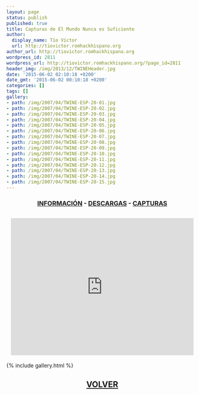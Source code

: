```yaml
---
layout: page
status: publish
published: true
title: Capturas de El Mundo Nunca es Suficiente
author:
  display_name: Tío Víctor
  url: http://tiovictor.romhackhispano.org
author_url: http://tiovictor.romhackhispano.org
wordpress_id: 2811
wordpress_url: http://tiovictor.romhackhispano.org/?page_id=2811
header_img: /img/2013/12/TWINEHeader.jpg
date: '2015-06-02 02:10:18 +0200'
date_gmt: '2015-06-02 00:10:18 +0200'
categories: []
tags: []
gallery:
- path: /img/2007/04/TWINE-ESP-20-01.jpg
- path: /img/2007/04/TWINE-ESP-20-02.jpg
- path: /img/2007/04/TWINE-ESP-20-03.jpg
- path: /img/2007/04/TWINE-ESP-20-04.jpg
- path: /img/2007/04/TWINE-ESP-20-05.jpg
- path: /img/2007/04/TWINE-ESP-20-06.jpg
- path: /img/2007/04/TWINE-ESP-20-07.jpg
- path: /img/2007/04/TWINE-ESP-20-08.jpg
- path: /img/2007/04/TWINE-ESP-20-09.jpg
- path: /img/2007/04/TWINE-ESP-20-10.jpg
- path: /img/2007/04/TWINE-ESP-20-11.jpg
- path: /img/2007/04/TWINE-ESP-20-12.jpg
- path: /img/2007/04/TWINE-ESP-20-13.jpg
- path: /img/2007/04/TWINE-ESP-20-14.jpg
- path: /img/2007/04/TWINE-ESP-20-15.jpg
---
```

<h3 style="text-align: center;"><strong><a href="http://tiovictor.romhackhispano.org/el-mundo-nunca-es-suficiente-n64/informacion/">INFORMACIÓN</a> - <a href="http://tiovictor.romhackhispano.org/el-mundo-nunca-es-suficiente-n64/descargar/">DESCARGAS</a> - <a href="http://tiovictor.romhackhispano.org/el-mundo-nunca-es-suficiente-n64/capturas/">CAPTURAS</a></strong></h3>

<h2 style="text-align: center;"><iframe src="https://www.youtube.com/embed/3RAJBB2a1f8" width="480" height="360" frameborder="0" allowfullscreen="allowfullscreen"></iframe></h2>

{% include gallery.html %}

<h2 style="text-align: center;"><a href="http://tiovictor.romhackhispano.org/el-mundo-nunca-es-suficiente-n64/"><strong>VOLVER</strong></a></h2>
